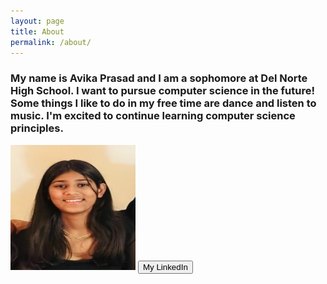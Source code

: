 ```yaml
---
layout: page
title: About
permalink: /about/
---
```


<h3> My name is Avika Prasad and I am a sophomore at Del Norte High School. I want to pursue computer science in the future! Some things I like to do in my free time are dance and listen to music. I'm excited to continue learning computer science principles.</h3>

<span>
<img src="me.png" width="200" height ="200"/>
<button href="https://www.linkedin.com/in/avika-prasad-157b332a6/">My LinkedIn</button>
